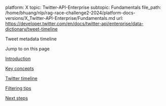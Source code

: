 platform: X
topic: Twitter-API-Enterprise
subtopic: Fundamentals
file_path: /home/bhuang/nlp/rag-race-challenge2-2024/platform-docs-versions/X_Twitter-API-Enterprise/Fundamentals.md
url: https://developer.twitter.com/en/docs/twitter-api/enterprise/data-dictionary/tweet-timeline

Tweet metadata timeline

Jump to on this page

[Introduction](#intro)

[Key concepts](#key_concepts)

[Twitter timeline](#twitter_timeline)

[Filtering tips](#filtering_tips)

[Next steps](#next)